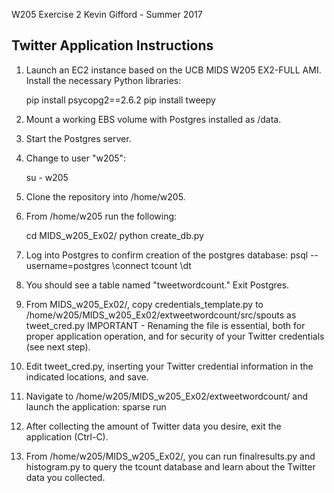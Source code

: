 W205 Exercise 2
Kevin Gifford - Summer 2017

Twitter Application Instructions
--------------------------------------------------------------------------------
1.  Launch an EC2 instance based on the UCB MIDS W205 EX2-FULL AMI. Install the
    necessary Python libraries:
    
    pip install psycopg2==2.6.2
    pip install tweepy

2.  Mount a working EBS volume with Postgres installed as /data.

3.  Start the Postgres server.

4.  Change to user "w205":

    su - w205

5.  Clone the repository into /home/w205.

6.  From /home/w205 run the following:

    cd MIDS_w205_Ex02/
    python create_db.py

7.  Log into Postgres to confirm creation of the postgres database:
    psql --username=postgres
    \connect tcount \dt

8.  You should see a table named "tweetwordcount." Exit Postgres.

9.  From MIDS_w205_Ex02/, copy credentials_template.py to
    /home/w205/MIDS_w205_Ex02/extweetwordcount/src/spouts as tweet_cred.py
    IMPORTANT - Renaming the file is essential, both for proper application operation,
    and for security of your Twitter credentials (see next step).

10. Edit tweet_cred.py, inserting your Twitter credential information in the
    indicated locations, and save.

11. Navigate to /home/w205/MIDS_w205_Ex02/extweetwordcount/ and launch the application:
    sparse run

12. After collecting the amount of Twitter data you desire, exit the application (Ctrl-C).

13. From /home/w205/MIDS_w205_Ex02/, you can run finalresults.py and histogram.py
    to query the tcount database and learn about the Twitter data you collected.
